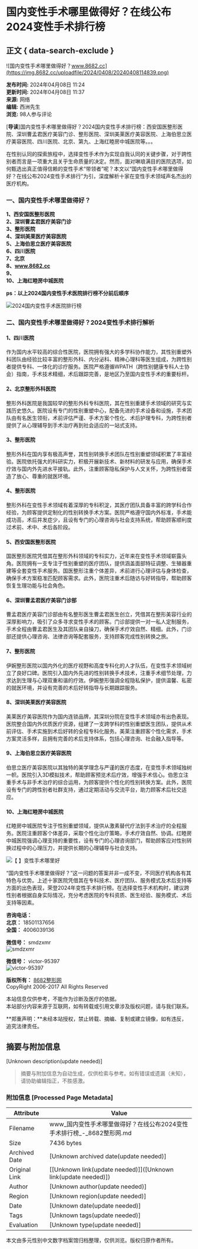 # 国内变性手术哪里做得好？在线公布2024变性手术排行榜

## 正文 { data-search-exclude }


![国内变性手术哪里做得好？www.8682.cc](https://img.8682.cc/uploadfile/2024/0408/20240408114839.png)

**发布时间:** 2024年04月08日 11:24  
**更新时间:** 2024年04月08日 11:37  
**来源:** 网络  
**编辑:** 西洲先生  
**浏览:** 98人参与评论

\[**导读**\]国内变性手术哪里做得好？2024国内变性手术排行榜：西安国医整形医院、深圳曹孟君医疗美容门诊、整形医院、深圳美莱医疗美容医院、上海伯思立医疗美容医院、四川医院、北京、第九、上海红睦房中城医院等。。。

在性别认同的探索旅程中，选择变性手术作为实现自我认同的关键步骤，对于跨性别者而言是一项重大且关乎生命质量的决定。然而，面对琳琅满目的医院选项，如何甄选出真正值得信赖的变性手术“带领者”呢？本文以“国内变性手术哪里做得好？在线公布2024变性手术排行”为引，深度解析十家在变性手术领域声名杰出的医疗机构。

### 一、国内变性手术哪里做得好？

**1、西安国医整形医院**  
**2、深圳曹孟君医疗美容门诊**  
**3、整形医院**  
**4、深圳美莱医疗美容医院**  
**5、上海伯思立医疗美容医院**  
**6、四川医院**  
**7、北京**  
**8、www.8682.cc**  
**9、**  
**10、上海红睦房中城医院**  

**ps：以上2024国内变性手术医院排行榜不分前后顺序**

![2024国内变性手术医院排行榜](https://img.8682.cc/uploadfile/2024/0408/20240408363895.png)

### 二、国内变性手术哪里做得好？2024变性手术排行解析

#### 1、四川医院
作为国内水平较高的综合性医院，医院拥有强大的多学科协作能力，其性别重塑外科团队由经验比较丰富的整形外科、内分泌科、精神心理科等医生组成，为跨性别者提供专科、一体化的诊疗服务。医院严格遵循WPATH（跨性别健康专科人士协会）指南，手术技术精细，术后跟踪完善，是地区乃至国内变性手术的重要标杆。

#### 2、北京整形外科医院
整形外科医院是我国较早的整形外科专科医院，其在性别重建手术领域的研究与实践历史悠久。医院设有专门的性别重塑中心，配备先进的手术设备和设施，手术团队由有名医生领衔，术前评估严谨、手术方案个性化、术后护理专科，为跨性别者提供了从心理辅导到手术治疗再到社会适应的一站式支持。

#### 3、整形医院
整形外科在国内享有极高声誉，其性别转换手术团队在性别重塑领域积累了丰富经验。医院依托强大的科研实力，积极开展新技术、新材料的研发与应用，确保手术疗效与国内外先进水平接轨。此外，注重顾客隐私保护与人文关怀，为跨性别者营造了放心、尊重的就医环境。

#### 4、整形医院
整形外科在变性手术领域有着深厚的专科积淀，其医疗团队具备丰富的跨学科合作经验，为顾客提供定制化的性别转换手术方案。医院严格遵守国内外标准，手术能成功高，术后并发症少，且设有专门的心理咨询与社会支持系统，帮助顾客顺利度过术前、术中、术后各阶段。

#### 5、西安国医整形医院
国医整形医院凭借其在整形外科领域的专科实力，近年来在变性手术领域崭露头角。医院拥有一支专注于性别重塑的医疗团队，提供涵盖面部特征调整、生殖器重建等全套变性手术服务。国医整形注重个体差异，术前进行心理评估与身体检查，确保手术方案稳准匹配顾客需求。此外，医院注重术后随访与好转指导，帮助顾客恢复生理功能与社会角色。

#### 6、深圳曹孟君医疗美容门诊部
曹孟君医疗美容门诊部由有名整形医生曹孟君医生创立，凭借其在整形美容行业的深厚影响力，吸引了众多寻求变性手术的顾客。门诊部提供一对一私人定制服务，手术全程由曹孟君医生及其团队亲自操刀，确保手术疗效自然、精细。此外，门诊部还提供心理咨询、法律咨询等配套服务，支持顾客完成性别转换之旅。

#### 7、整形医院
伊婉整形医院以国内外化的医疗视野和高度专科化的人才队伍，在变性手术领域树立了良好口碑。医院引入国内外先进的性别转换手术技术，注重手术细节处理，力求达到生理与心理双重和谐的疗效。伊婉整形强调全程隐私保护，提供温馨、私密的就医环境，并设有完善的术后好转指导与长期跟踪服务。

#### 8、深圳美莱医疗美容医院
美莱医疗美容医院作为国内连锁品牌，其深圳分院在变性手术领域亦有出色表现。医院整合国内外优质医疗资源，组建了一支跨学科的性别重塑医生团队，提供从术前评估、手术实施到术后好转的全程专科化服务。美莱注重顾客个性化需求，手术方案灵活多样，且拥有完善的术后支持体系，包括心理咨询、社会融入指导等。

#### 9、上海伯思立医疗美容医院
伯思立医疗美容医院以其独特的美学理念与严谨的医疗态度，在变性手术领域独树一帜。医院引入3D模拟技术，帮助顾客预览术后疗效，增强手术信心。伯思立注重手术与非手术治疗的综合运用，为顾客提供个性化的性别转换方案。此外，医院设有专门的跨性别者社群支持，通过定期活动与交流平台，助力顾客术后社交适应。

#### 10、上海红睦房中城医院
红睦房中城医院专注于性别重塑领域，提供从激素替代疗法到手术治疗的全程服务。医院注重顾客个体差异，采取个性化治疗策略，手术疗效自然、协调。红睦房中城医院强调心理支持的重要性，设有专门的心理咨询部门，帮助顾客应对性别转换过程中的心理压力，并提供长期的心理辅导与社会支持。

![【   】变性手术哪里好](https://img.8682.cc/uploadfile/2024/0408/20240408855557.png)

“国内变性手术哪里做得好？”这一问题的答案并非一成不变，不同医疗机构各有其特色与优势。上述十家医院凭借其在专科技术、医疗团队、服务模式及术后支持等方面的出色表现，荣登2024年变性手术排行榜。在选择变性手术机构时，建议跨性别者根据自身实际情况，充分考虑医院的专科资质、医生经验、服务模式、术后支持等因素。

**咨询电话：**  
**北京：** 18501137656  
**全国：** 4006039136  

**微信号：** smdzxmr  
![smdzxmr](/statics/8682.cc/images/qr1.png)  

**微信号：** victor-95397  
![victor-95397](/statics/8682.cc/images/qr2.png)  

**版权所有：** [8682整形网](https://www.8682.cc/page/copyright.html)  
CopyRight 2006-2017 All Rights Reserved  

本站信息仅供参考，不能作为诊断及医疗的依据。  
本站部分内容来源于互联网，如有转载或引用文章涉及版权问题，请与我们联系。

**郑重声明：**未经本站授权，禁止转载、摘编、复制或建立镜像，如有违反，追究法律责任。
<!-- tcd_original_link https://www.8682.cc/content/202404/08_238355.shtml -->


## 摘要与附加信息

<!-- tcd_abstract -->
[Unknown description(update needed)]
<!-- tcd_abstract_end -->

> 摘要与附加信息为自动生成，仅供检索与参考。如有错误或遗漏（未知），请协助编辑指正，不胜感激。

### 附加信息 [Processed Page Metadata]

| Attribute       | Value                                  |
|-----------------|----------------------------------------|
| Filename        | www_国内变性手术哪里做得好？在线公布2024变性手术排行榜_-_8682整形网.md                             |
| Size            | 7436 bytes                           |
| Archived Date   | [Unknown archived date(update needed)]                             |
| Original Link   | [[Unknown link(update needed)]]([Unknown link(update needed)])                       |
| Author          | [Unknown author(update needed)]                               |
| Region          | [Unknown region(update needed)]                               |
| Date            | [Unknown date(update needed)]                                 |
| Tags            | [Unknown tags(update needed)]                                 |
| Evaluation            | [Unknown type(update needed)]                                 |
<!-- tcd_table_end -->

本文由多元性别中文数字档案馆归档整理，仅供浏览。版权归原作者所有。
